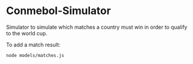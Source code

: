 # Conmebol-Simulator
Simulator to simulate which matches a country must win in order to qualify to the world cup.


To add a match result:

`node models/matches.js`